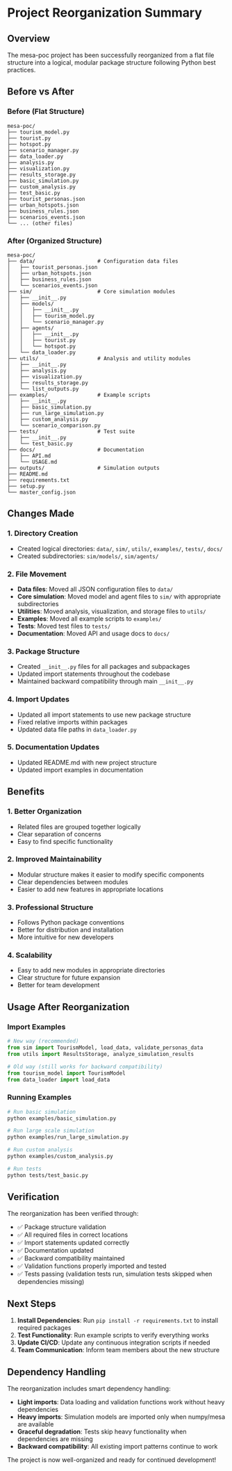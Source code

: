 # Project Reorganization Summary

## Overview
The mesa-poc project has been successfully reorganized from a flat file structure into a logical, modular package structure following Python best practices.

## Before vs After

### Before (Flat Structure)
```
mesa-poc/
├── tourism_model.py
├── tourist.py
├── hotspot.py
├── scenario_manager.py
├── data_loader.py
├── analysis.py
├── visualization.py
├── results_storage.py
├── basic_simulation.py
├── custom_analysis.py
├── test_basic.py
├── tourist_personas.json
├── urban_hotspots.json
├── business_rules.json
├── scenarios_events.json
└── ... (other files)
```

### After (Organized Structure)
```
mesa-poc/
├── data/                    # Configuration data files
│   ├── tourist_personas.json
│   ├── urban_hotspots.json
│   ├── business_rules.json
│   └── scenarios_events.json
├── sim/                     # Core simulation modules
│   ├── __init__.py
│   ├── models/
│   │   ├── __init__.py
│   │   ├── tourism_model.py
│   │   └── scenario_manager.py
│   ├── agents/
│   │   ├── __init__.py
│   │   ├── tourist.py
│   │   └── hotspot.py
│   └── data_loader.py
├── utils/                   # Analysis and utility modules
│   ├── __init__.py
│   ├── analysis.py
│   ├── visualization.py
│   ├── results_storage.py
│   └── list_outputs.py
├── examples/                # Example scripts
│   ├── __init__.py
│   ├── basic_simulation.py
│   ├── run_large_simulation.py
│   ├── custom_analysis.py
│   └── scenario_comparison.py
├── tests/                   # Test suite
│   ├── __init__.py
│   └── test_basic.py
├── docs/                    # Documentation
│   ├── API.md
│   └── USAGE.md
├── outputs/                 # Simulation outputs
├── README.md
├── requirements.txt
├── setup.py
└── master_config.json
```

## Changes Made

### 1. Directory Creation
- Created logical directories: `data/`, `sim/`, `utils/`, `examples/`, `tests/`, `docs/`
- Created subdirectories: `sim/models/`, `sim/agents/`

### 2. File Movement
- **Data files**: Moved all JSON configuration files to `data/`
- **Core simulation**: Moved model and agent files to `sim/` with appropriate subdirectories
- **Utilities**: Moved analysis, visualization, and storage files to `utils/`
- **Examples**: Moved all example scripts to `examples/`
- **Tests**: Moved test files to `tests/`
- **Documentation**: Moved API and usage docs to `docs/`

### 3. Package Structure
- Created `__init__.py` files for all packages and subpackages
- Updated import statements throughout the codebase
- Maintained backward compatibility through main `__init__.py`

### 4. Import Updates
- Updated all import statements to use new package structure
- Fixed relative imports within packages
- Updated data file paths in `data_loader.py`

### 5. Documentation Updates
- Updated README.md with new project structure
- Updated import examples in documentation

## Benefits

### 1. **Better Organization**
- Related files are grouped together logically
- Clear separation of concerns
- Easy to find specific functionality

### 2. **Improved Maintainability**
- Modular structure makes it easier to modify specific components
- Clear dependencies between modules
- Easier to add new features in appropriate locations

### 3. **Professional Structure**
- Follows Python package conventions
- Better for distribution and installation
- More intuitive for new developers

### 4. **Scalability**
- Easy to add new modules in appropriate directories
- Clear structure for future expansion
- Better for team development

## Usage After Reorganization

### Import Examples

```python
# New way (recommended)
from sim import TourismModel, load_data, validate_personas_data
from utils import ResultsStorage, analyze_simulation_results

# Old way (still works for backward compatibility)
from tourism_model import TourismModel
from data_loader import load_data
```

### Running Examples

```bash
# Run basic simulation
python examples/basic_simulation.py

# Run large scale simulation
python examples/run_large_simulation.py

# Run custom analysis
python examples/custom_analysis.py

# Run tests
python tests/test_basic.py
```

## Verification

The reorganization has been verified through:
- ✅ Package structure validation
- ✅ All required files in correct locations
- ✅ Import statements updated correctly
- ✅ Documentation updated
- ✅ Backward compatibility maintained
- ✅ Validation functions properly imported and tested
- ✅ Tests passing (validation tests run, simulation tests skipped when dependencies missing)

## Next Steps

1. **Install Dependencies**: Run `pip install -r requirements.txt` to install required packages
2. **Test Functionality**: Run example scripts to verify everything works
3. **Update CI/CD**: Update any continuous integration scripts if needed
4. **Team Communication**: Inform team members about the new structure

## Dependency Handling

The reorganization includes smart dependency handling:
- **Light imports**: Data loading and validation functions work without heavy dependencies
- **Heavy imports**: Simulation models are imported only when numpy/mesa are available
- **Graceful degradation**: Tests skip heavy functionality when dependencies are missing
- **Backward compatibility**: All existing import patterns continue to work

The project is now well-organized and ready for continued development!
